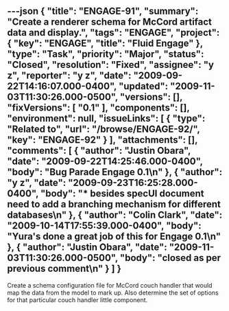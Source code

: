 ---json
{
  "title": "ENGAGE-91",
  "summary": "Create a renderer schema for McCord artifact data and display.",
  "tags": "ENGAGE",
  "project": {
    "key": "ENGAGE",
    "title": "Fluid Engage"
  },
  "type": "Task",
  "priority": "Major",
  "status": "Closed",
  "resolution": "Fixed",
  "assignee": "y z",
  "reporter": "y z",
  "date": "2009-09-22T14:16:07.000-0400",
  "updated": "2009-11-03T11:30:26.000-0500",
  "versions": [],
  "fixVersions": [
    "0.1"
  ],
  "components": [],
  "environment": null,
  "issueLinks": [
    {
      "type": "Related to",
      "url": "/browse/ENGAGE-92/",
      "key": "ENGAGE-92"
    }
  ],
  "attachments": [],
  "comments": [
    {
      "author": "Justin Obara",
      "date": "2009-09-22T14:25:46.000-0400",
      "body": "Bug Parade Engage 0.1\n"
    },
    {
      "author": "y z",
      "date": "2009-09-23T16:25:28.000-0400",
      "body": "* besides specUI document need to add a branching mechanism for different databases\n"
    },
    {
      "author": "Colin Clark",
      "date": "2009-10-14T17:55:39.000-0400",
      "body": "Yura's done a great job of this for Engage 0.1\n"
    },
    {
      "author": "Justin Obara",
      "date": "2009-11-03T11:30:26.000-0500",
      "body": "closed as per previous comment\n"
    }
  ]
}
---
Create a schema configuration file for McCord couch handler that would map the data from the model to mark up. Also determine the set of options for that particular couch handler little component.

        